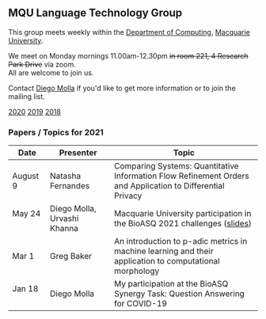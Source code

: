 
## MQU Language Technology Group


This group meets weekly within the
[Department of Computing](http://comp.mq.edu.au), [Macquarie University](https://www.mq.edu.au/).

We meet on Monday mornings 11.00am-12.30pm <s>in room 221, 4 Research Park Drive</s> via zoom.  
All are welcome to join us.

Contact [Diego Molla](http://web.science.mq.edu.au/~diego/) if you'd like to get more information or to join the mailing list. 

[2020](/2020/README.md) [2019](/2019/README.md) [2018](/2018/README.md)

### Papers / Topics for 2021

Date | Presenter | Topic
----- | --------- | -----
August 9 &nbsp;&nbsp; | Natasha Fernandes | Comparing Systems: Quantitative Information Flow Refinement Orders and Application to Differential Privacy
May 24 &nbsp;&nbsp; | Diego Molla, Urvashi Khanna | Macquarie University participation in the BioASQ 2021 challenges ([slides](presentations/LTG2021_05_DiegoMolla.pdf))
Mar 1 &nbsp;&nbsp; | Greg Baker | An introduction to p-adic metrics in machine learning and their application to computational morphology
Jan 18 &nbsp;&nbsp; | Diego Molla | My participation at the BioASQ Synergy Task: Question Answering for COVID-19
